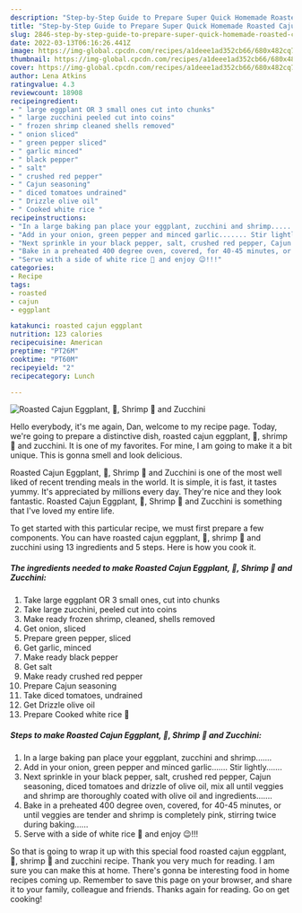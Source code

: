 ```yaml
---
description: "Step-by-Step Guide to Prepare Super Quick Homemade Roasted Cajun Eggplant, 🍆, Shrimp 🍤 and Zucchini"
title: "Step-by-Step Guide to Prepare Super Quick Homemade Roasted Cajun Eggplant, 🍆, Shrimp 🍤 and Zucchini"
slug: 2846-step-by-step-guide-to-prepare-super-quick-homemade-roasted-cajun-eggplant-shrimp-and-zucchini
date: 2022-03-13T06:16:26.441Z
image: https://img-global.cpcdn.com/recipes/a1deee1ad352cb66/680x482cq70/roasted-cajun-eggplant-shrimp-and-zucchini-recipe-main-photo.jpg
thumbnail: https://img-global.cpcdn.com/recipes/a1deee1ad352cb66/680x482cq70/roasted-cajun-eggplant-shrimp-and-zucchini-recipe-main-photo.jpg
cover: https://img-global.cpcdn.com/recipes/a1deee1ad352cb66/680x482cq70/roasted-cajun-eggplant-shrimp-and-zucchini-recipe-main-photo.jpg
author: Lena Atkins
ratingvalue: 4.3
reviewcount: 18908
recipeingredient:
- " large eggplant OR 3 small ones cut into chunks"
- " large zucchini peeled cut into coins"
- " frozen shrimp cleaned shells removed"
- " onion sliced"
- " green pepper sliced"
- " garlic minced"
- " black pepper"
- " salt"
- " crushed red pepper"
- " Cajun seasoning"
- " diced tomatoes undrained"
- " Drizzle olive oil"
- " Cooked white rice "
recipeinstructions:
- "In a large baking pan place your eggplant, zucchini and shrimp......."
- "Add in your onion, green pepper and minced garlic....... Stir lightly......."
- "Next sprinkle in your black pepper, salt, crushed red pepper, Cajun seasoning, diced tomatoes and drizzle of olive oil, mix all until veggies and shrimp are thoroughly coated with olive oil and ingredients......."
- "Bake in a preheated 400 degree oven, covered, for 40-45 minutes, or until veggies are tender and shrimp is completely pink, stirring twice during baking......"
- "Serve with a side of white rice 🍚 and enjoy 😉!!!"
categories:
- Recipe
tags:
- roasted
- cajun
- eggplant

katakunci: roasted cajun eggplant 
nutrition: 123 calories
recipecuisine: American
preptime: "PT26M"
cooktime: "PT60M"
recipeyield: "2"
recipecategory: Lunch

---
```



![Roasted Cajun Eggplant, 🍆, Shrimp 🍤 and Zucchini](https://img-global.cpcdn.com/recipes/a1deee1ad352cb66/680x482cq70/roasted-cajun-eggplant-shrimp-and-zucchini-recipe-main-photo.jpg)

Hello everybody, it's me again, Dan, welcome to my recipe page. Today, we're going to prepare a distinctive dish, roasted cajun eggplant, 🍆, shrimp 🍤 and zucchini. It is one of my favorites. For mine, I am going to make it a bit unique. This is gonna smell and look delicious.

Roasted Cajun Eggplant, 🍆, Shrimp 🍤 and Zucchini is one of the most well liked of recent trending meals in the world. It is simple, it is fast, it tastes yummy. It's appreciated by millions every day. They're nice and they look fantastic. Roasted Cajun Eggplant, 🍆, Shrimp 🍤 and Zucchini is something that I've loved my entire life.




To get started with this particular recipe, we must first prepare a few components. You can have roasted cajun eggplant, 🍆, shrimp 🍤 and zucchini using 13 ingredients and 5 steps. Here is how you cook it.

<!--inarticleads1-->

##### The ingredients needed to make Roasted Cajun Eggplant, 🍆, Shrimp 🍤 and Zucchini:

1. Take  large eggplant OR 3 small ones, cut into chunks
1. Take  large zucchini, peeled cut into coins
1. Make ready  frozen shrimp, cleaned, shells removed
1. Get  onion, sliced
1. Prepare  green pepper, sliced
1. Get  garlic, minced
1. Make ready  black pepper
1. Get  salt
1. Make ready  crushed red pepper
1. Prepare  Cajun seasoning
1. Take  diced tomatoes, undrained
1. Get  Drizzle olive oil
1. Prepare  Cooked white rice 🍚




<!--inarticleads2-->

##### Steps to make Roasted Cajun Eggplant, 🍆, Shrimp 🍤 and Zucchini:

1. In a large baking pan place your eggplant, zucchini and shrimp.......
1. Add in your onion, green pepper and minced garlic....... Stir lightly.......
1. Next sprinkle in your black pepper, salt, crushed red pepper, Cajun seasoning, diced tomatoes and drizzle of olive oil, mix all until veggies and shrimp are thoroughly coated with olive oil and ingredients.......
1. Bake in a preheated 400 degree oven, covered, for 40-45 minutes, or until veggies are tender and shrimp is completely pink, stirring twice during baking......
1. Serve with a side of white rice 🍚 and enjoy 😉!!!




So that is going to wrap it up with this special food roasted cajun eggplant, 🍆, shrimp 🍤 and zucchini recipe. Thank you very much for reading. I am sure you can make this at home. There's gonna be interesting food in home recipes coming up. Remember to save this page on your browser, and share it to your family, colleague and friends. Thanks again for reading. Go on get cooking!
